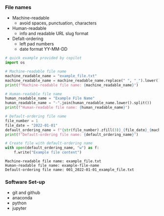 ### File names
- Machine-readable
    - avoid spaces, punctuation, characters
- Human-readable
    - info and readable URL slug format
- Defalt-ordering
    - left pad numbers
    - date format YY-MM-DD


```python
# quick example provided by copilot
import os

# Machine-readable file name
machine_readable_name = "example_file.txt"
machine_readable_name = machine_readable_name.replace(" ", "_").lower()
print(f"Machine-readable file name: {machine_readable_name}")

# Human-readable file name
human_readable_name = "Example File Name"
human_readable_name = "-".join(human_readable_name.lower().split())
print(f"Human-readable file name: {human_readable_name}")

# Default-ordering file name
file_number = 1
file_date = "2022-01-01"
default_ordering_name = f"{str(file_number).zfill(3)}_{file_date}_{machine_readable_name}"
print(f"Default-ordering file name: {default_ordering_name}")

# Create file with default-ordering name
with open(default_ordering_name, "w") as f:
    f.write("Example file content")
```

    Machine-readable file name: example_file.txt
    Human-readable file name: example-file-name
    Default-ordering file name: 001_2022-01-01_example_file.txt


### Software Set-up
- git and github
- anaconda
- python
- jupyter
